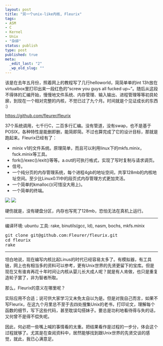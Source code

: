 ```yaml
---
layout: post
title: "另一个unix-like内核, Fleurix"
tags: 
- ASM
- C
- Kernel
- Unix
- "杂碎"
status: publish
type: post
published: true
meta: 
  _edit_last: "2"
  _wp_old_slug: ""
---
```


该是在去年五月份，照着网上的教程写了几行helloworld，简简单单的int 13h放在virtualbox里打印出来一段红色的“screw you guys all fucked up~”。随后从这段不得体的汇编开始，慢慢地文件系统、内存管理、输入输出、进程管理等等初具轮廓，到现在一个相对完整的内核，不觉已过了九个月。时间就是个见证成长的东西 :)

<a href="https://github.com/fleurer/fleurix">https://github.com/fleurer/fleurix</a>

37个系统调用，七千行C，二百多行汇编。没有管道，没有swap，也不是基于POSIX，各种特性是能删即删，能简即简。不过也算完成了它的设计目标，那就是跑起来。Fleurix已经有了：

<ul>
<li> minix v1的文件系统。原理简单，而且可以利用linux下的mkfs.minix，fsck.minix等工具。
<li> fork()/exec()/exit()等等。a.out的可执行格式，实现了写时复制与请求调页。
<li> 信号。
<li> 一个纯分页的内存管理系统，每个进程4gb的地址空间，共享128mb的内核地址空间。至少比Linux0.11中的段页式内存管理方式更加灵活。
<li> 一个简单的kmalloc()(可惜没大用上)。
<li> 一个简单的终端。
</ul>

<img src="http://i.min.us/im2snS.jpg"></img>
<img src="http://i.min.us/ikheqK.jpg"></img>

硬伤就是，没有硬盘分区，内存也写死了128mb，恐怕无法在真机上运行。

<hr />

编译环境: ubuntu
工具: rake, binutils(gcc, ld), nasm, bochs, mkfs.minix

<pre code="bash">
git clone git@github.com:Fleurer/fleurix.git
cd fleurix
rake
</pre>

<hr />

坦白地说，现在编写内核比起Linus的时代已经容易太多了。有模拟器，有工具链，网上也有相当多的资料可以参考，更有Unix世界的先贤更留下的宝库。但是现在又有谁肯再花十年时间让内核从婴儿长大成人呢？就是有人肯做，也只是重复造轮子罢了，非为智者所取。

那么，Fleurix的意义在哪里呢？

实际应用不合适；说可供大家学习又未免太自以为是。但是对我自己而言，如果不写Fleurix，在这九个月里总不至于去四处搜集Unix的老书，打印论文，理解每个函数的细节，写下这些代码，甚至耽误勾搭妹子。要总是功利地看待得与失的话，又何曾不是得不偿失呢。

因此，何必把一些嘴上喊的事情看的太重。把结果看作是过程的一步分，体会这个过程就够了。尤其是在查阅资料中，居然能够找到跟Unix世界的先贤交谈的感觉，就此，我已心满意足。
